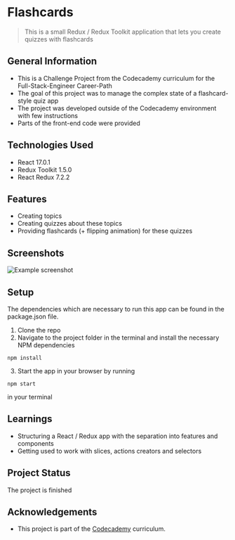 # Flashcards
> This is a small Redux / Redux Toolkit application that lets you create quizzes with flashcards


## General Information
- This is a Challenge Project from the Codecademy curriculum for the Full-Stack-Engineer Career-Path
- The goal of this project was to manage the complex state of a flashcard-style quiz app
- The project was developed outside of the Codecademy environment with few instructions
- Parts of the front-end code were provided


## Technologies Used
- React 17.0.1
- Redux Toolkit 1.5.0
- React Redux 7.2.2


## Features
- Creating topics 
- Creating quizzes about these topics
- Providing flashcards (+ flipping animation) for these quizzes


## Screenshots
![Example screenshot](https://i.ibb.co/nm4Gzw4/flashcards-screenshot.jpg)


## Setup
The dependencies which are necessary to run this app can be found in the package.json file.

1. Clone the repo
2. Navigate to the project folder in the terminal and install the necessary NPM dependencies
```
npm install
```
3. Start the app in your browser by running
```
npm start
```
in your terminal



## Learnings
- Structuring a React / Redux app with the separation into features and components
- Getting used to work with slices, actions creators and selectors


## Project Status
The project is finished


## Acknowledgements
- This project is part of the [Codecademy](https://www.codecademy.com/) curriculum.



